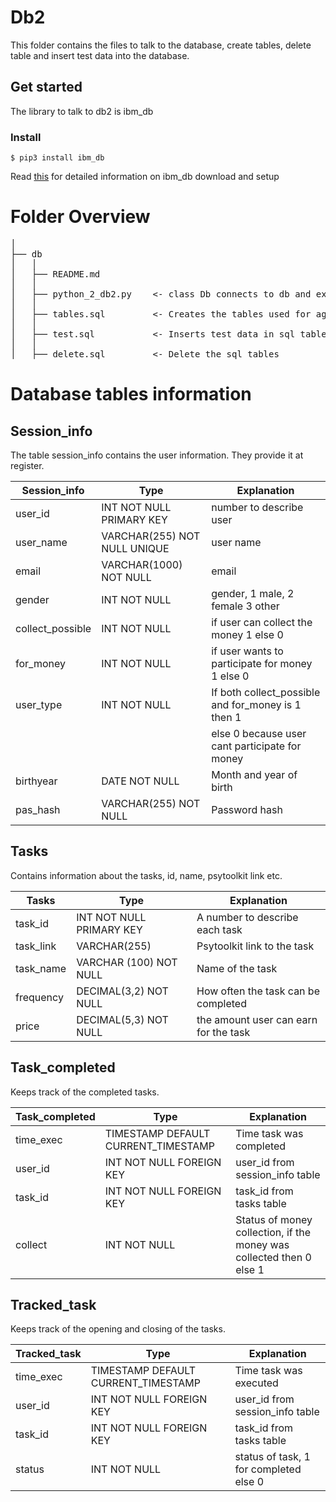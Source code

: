 # Db2
This folder contains the files to talk to the database, create tables, delete table and insert test data into the database.

## Get started
The library to talk to db2 is ibm_db

### Install
```
$ pip3 install ibm_db
```

Read [this](https://www.ibm.com/support/knowledgecenter/SSEPGG_11.5.0/com.ibm.swg.im.dbclient.python.doc/doc/t0054367.html) for detailed information on ibm_db download and setup

# Folder Overview
<pre>
│              
├── db        
│   │
│   ├── README.md
│   │         
│   ├── python_2_db2.py    <- class Db connects to db and executes sql queries
│   │                
│   ├── tables.sql         <- Creates the tables used for agestudy
│   │    
│   ├── test.sql           <- Inserts test data in sql table
│   │    
│   ├── delete.sql         <- Delete the sql tables
</pre>

# Database tables information
## Session_info
The table session_info contains the user information. They provide it at register.

| Session_info      | Type                         | Explanation
|-------------------|------------------------------|---------------------------------------------------|
| user_id           | INT NOT NULL PRIMARY KEY     | number to describe user                           |
| user_name         | VARCHAR(255) NOT NULL UNIQUE | user name                                         |
| email             | VARCHAR(1000) NOT NULL       | email                                             |
| gender            | INT NOT NULL                 | gender, 1 male, 2 female 3 other                  |
| collect_possible  | INT NOT NULL                 | if user can collect the money 1 else 0            |
| for_money         | INT NOT NULL                 | if user wants to participate for money 1 else 0   |
| user_type         | INT NOT NULL                 | If both collect_possible and for_money is 1 then 1|
|                   |                              | else 0 because user cant participate for money    |
| birthyear         | DATE NOT NULL                | Month and year of birth                           |
| pas_hash          | VARCHAR(255) NOT NULL        | Password hash                                     |

## Tasks
Contains information about the tasks, id, name, psytoolkit link etc.

| Tasks     | Type                      | Explanation                           |
|-----------|---------------------------|---------------------------------------|
| task_id   | INT NOT NULL PRIMARY KEY  | A number to describe each task        |
| task_link | VARCHAR(255)              | Psytoolkit link to the task           |
| task_name | VARCHAR (100) NOT NULL    | Name of the task                      |
| frequency | DECIMAL(3,2) NOT NULL     | How often the task can be completed   |
| price     | DECIMAL(5,3) NOT NULL     | the amount user can earn for the task |

## Task_completed
Keeps track of the completed tasks.

| Task_completed | Type                                | Explanation                                                            |
|----------------|-------------------------------------|------------------------------------------------------------------------|
| time_exec      | TIMESTAMP DEFAULT CURRENT_TIMESTAMP | Time task was completed                                                 |
| user_id        | INT NOT NULL FOREIGN KEY            | user_id from session_info table                                        |
| task_id        | INT NOT NULL FOREIGN KEY            | task_id from tasks table                                               |
| collect        | INT NOT NULL                        | Status of money collection,  if the money was collected then 0 else 1  |

## Tracked_task
Keeps track of the opening and closing of the tasks.

| Tracked_task | Type                                | Explanation                            |
|--------------|-------------------------------------|----------------------------------------|
| time_exec    | TIMESTAMP DEFAULT CURRENT_TIMESTAMP | Time task was executed                 |
| user_id      | INT NOT NULL FOREIGN KEY            | user_id from session_info table        |
| task_id      | INT NOT NULL FOREIGN KEY            | task_id from tasks table               |
| status       | INT NOT NULL                        | status of task, 1 for completed else 0 |
